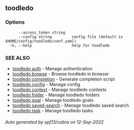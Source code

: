 ## toodledo



### Options

```
      --access_token string   
      --config string         config file (default is $HOME/config/toodledo/conf.yaml)
  -h, --help                  help for toodledo
```

### SEE ALSO

* [toodledo auth](toodledo_auth.md)	 - Manage authentication
* [toodledo browse](toodledo_browse.md)	 - Browse toodledo in browser
* [toodledo completion](toodledo_completion.md)	 - Generate completion script
* [toodledo config](toodledo_config.md)	 - Manage config
* [toodledo context](toodledo_context.md)	 - Manage toodledo contexts
* [toodledo folder](toodledo_folder.md)	 - Manage toodledo folders
* [toodledo goal](toodledo_goal.md)	 - Manage toodledo goals
* [toodledo saved-search](toodledo_saved-search.md)	 - Manage toodledo saved search
* [toodledo task](toodledo_task.md)	 - Manage toodledo tasks

###### Auto generated by spf13/cobra on 12-Sep-2022
